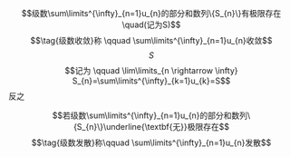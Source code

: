 $$级数\sum\limits^{\infty}_{n=1}u_{n}的部分和数列\{S_{n}\}有极限存在 \quad(记为S)$$
$$\tag{级数收敛}称 \qquad \sum\limits^{\infty}_{n=1}u_{n}收敛$$
$$\tag{级数的和}S$$
$$记为 \qquad \lim\limits_{n \rightarrow \infty} S_{n}=\sum\limits^{\infty}_{k=1}u_{k}=S$$
反之

$$若级数\sum\limits^{\infty}_{n=1}u_{n}的部分和数列\{S_{n}\}\underline{\textbf{无}}极限存在$$
$$\tag{级数发散}称\qquad \sum\limits^{\infty}_{n=1}u_{n}发散$$